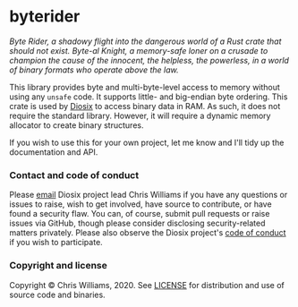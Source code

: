 # byterider

_Byte Rider, a shadowy flight into the dangerous world of a Rust crate that should not exist. Byte-al Knight, a memory-safe loner on a crusade to champion the cause of the innocent, the helpless, the powerless, in a world of binary formats who operate above the law._

This library provides byte and multi-byte-level access to memory without using any `unsafe` code. It supports little- and big-endian byte ordering. This crate is used by [Diosix](https://diosix.org) to access binary data in RAM. As such, it does not require the standard library. However, it will require a dynamic memory allocator to create binary structures.

If you wish to use this for your own project, let me know and I'll tidy up the documentation and API.

### Contact and code of conduct <a name="contact"></a>

Please [email](mailto:diosix@tuta.io) Diosix project lead Chris Williams if you have any questions or issues to raise, wish to get involved, have source to contribute, or have found a security flaw. You can, of course, submit pull requests or raise issues via GitHub, though please consider disclosing security-related matters privately. Please also observe the Diosix project's [code of conduct](https://diosix.org/docs/conduct.html) if you wish to participate.

### Copyright and license <a name="copyright"></a>

Copyright &copy; Chris Williams, 2020. See [LICENSE](LICENSE) for distribution and use of source code and binaries.